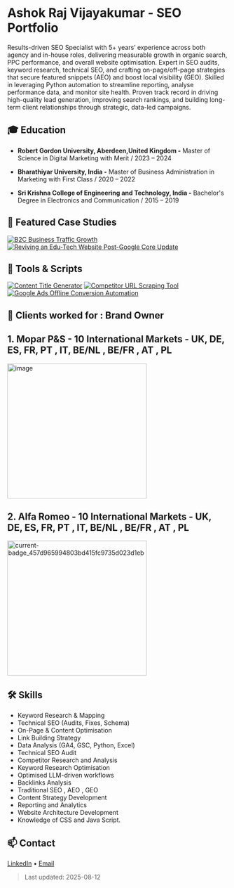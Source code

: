 # Ashok Raj Vijayakumar - SEO Portfolio

Results-driven SEO Specialist with 5+ years’ experience across both agency and in-house roles, delivering measurable growth in organic search, PPC performance, and overall website optimisation. Expert in SEO audits, keyword research, technical SEO, and crafting on-page/off-page strategies that secure featured snippets (AEO) and boost local visibility (GEO). Skilled in leveraging Python automation to streamline reporting, analyse performance data, and monitor site health. Proven track record in driving high-quality lead generation, improving search rankings, and building long-term client relationships through strategic, data-led campaigns.

## 🎓 Education
- **Robert Gordon University, Aberdeen,United Kingdom -**
  Master of Science in Digital Marketing with Merit /
  2023 – 2024

- **Bharathiyar University, India -**
  Master of Business Administration in Marketing with First Class /
  2020 – 2022 

- **Sri Krishna College of Engineering and Technology, India -**
  Bachelor's Degree in Electronics and Communication /
  2015 – 2019

## 📂 Featured Case Studies

[![B2C Business Traffic Growth](https://img.shields.io/badge/B2C%20Business%20Traffic%20Growth-0073e6?style=for-the-badge&logo=googleanalytics&logoColor=white)](case-studies/b2b-saas/README.md)
[![Reviving an Edu-Tech Website Post-Google Core Update](https://img.shields.io/badge/Reviving%20an%20Edu--Tech%20Website%20Post--Google%20Core%20Update-28a745?style=for-the-badge&logo=googlesearchconsole&logoColor=white)](case-studies/local-service/README.md)

## 🧰 Tools & Scripts

[![Content Title Generator](https://img.shields.io/badge/Content%20Title%20Generator-0073e6?style=for-the-badge&logo=markdown&logoColor=white)](tools-and-scripts/content-title-generator.md)
[![Competitor URL Scraping Tool](https://img.shields.io/badge/Competitor%20URL%20Scraping%20Tool-28a745?style=for-the-badge&logo=markdown&logoColor=white)](tools-and-scripts/competitor-scraping-tool.md)
[![Google Ads Offline Conversion Automation](https://img.shields.io/badge/Google%20Ads%20Offline%20Conversion%20Automation-ff6600?style=for-the-badge&logo=googleads&logoColor=white)](tools-and-scripts/offline_conversion.md)

## 💼 Clients worked for : Brand Owner

## 1. Mopar P&S - 10 International Markets - UK, DE, ES, FR, PT , IT, BE/NL , BE/FR , AT , PL

<img width="318" height="307" alt="image" src="https://github.com/user-attachments/assets/4bd2de1e-eb10-4a0d-b742-4bdae6838be0" />

## 2. Alfa Romeo - 10 International Markets - UK, DE, ES, FR, PT , IT, BE/NL , BE/FR , AT , PL

<img width="318" height="307" alt="current-badge_457d965994803bd415fc9735d023d1eb" src="https://github.com/user-attachments/assets/3225d6a9-eca6-4665-887b-dba708172e98" />

## 🛠 Skills
- Keyword Research & Mapping
- Technical SEO (Audits, Fixes, Schema)
- On-Page & Content Optimisation
- Link Building Strategy
- Data Analysis (GA4, GSC, Python, Excel)
- Technical SEO Audit
- Competitor Research and Analysis
- Keyword Research Optimisation
- Optimised LLM-driven workflows
- Backlinks Analysis
- Traditional SEO , AEO , GEO
- Content Strategy Development
- Reporting and Analytics
- Website Architecture Development
- Knowledge of CSS and Java Script.

## 📫 Contact
[LinkedIn](https://www.linkedin.com/in/ashok-raj-v-/) • [Email](mailto:ashyvc@gmail.com)

> Last updated: 2025-08-12
